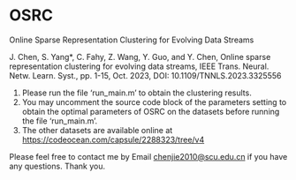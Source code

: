 # OSRC
Online Sparse Representation Clustering for Evolving Data Streams

J. Chen, S. Yang*, C. Fahy, Z. Wang, Y. Guo, and Y. Chen, Online sparse representation clustering for evolving data streams, IEEE Trans. Neural. Netw. Learn. Syst., pp. 1-15, Oct. 2023, DOI: 10.1109/TNNLS.2023.3325556

1. Please run the file ‘run_main.m’ to obtain the clustering results.
2. You may uncomment the source code block of the parameters setting to obtain the optimal parameters of OSRC on the datasets before running the file ‘run_main.m’.
3. The other datasets are available online at https://codeocean.com/capsule/2288323/tree/v4

Please feel free to contact me by Email chenjie2010@scu.edu.cn if you have any questions. Thank you.
